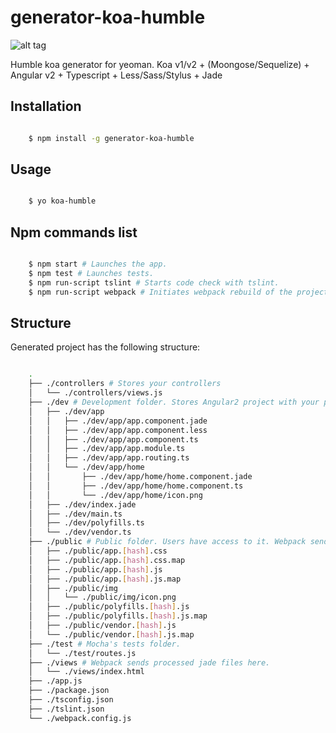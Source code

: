 # generator-koa-humble

![alt tag](https://raw.githubusercontent.com/bakharevpavel/generator-electron-humble/master/generators/app/templates/dev/app/home/icon.png)

Humble koa generator for yeoman. Koa v1/v2 + (Moongose/Sequelize) + Angular v2 + Typescript + Less/Sass/Stylus + Jade

## Installation

```sh

	$ npm install -g generator-koa-humble

```

## Usage

```sh

	$ yo koa-humble

```

## Npm commands list

```sh

	$ npm start # Launches the app.
	$ npm test # Launches tests.
	$ npm run-script tslint # Starts code check with tslint.
	$ npm run-script webpack # Initiates webpack rebuild of the project.

```

## Structure

Generated project has the following structure:

```sh

	.
	├── ./controllers # Stores your controllers
	│   └── ./controllers/views.js
	├── ./dev # Development folder. Stores Angular2 project with your presets.
	│   ├── ./dev/app
	│   │   ├── ./dev/app/app.component.jade
	│   │   ├── ./dev/app/app.component.less
	│   │   ├── ./dev/app/app.component.ts
	│   │   ├── ./dev/app/app.module.ts
	│   │   ├── ./dev/app/app.routing.ts
	│   │   └── ./dev/app/home
	│   │       ├── ./dev/app/home/home.component.jade
	│   │       ├── ./dev/app/home/home.component.ts
	│   │       └── ./dev/app/home/icon.png
	│   ├── ./dev/index.jade
	│   ├── ./dev/main.ts
	│   ├── ./dev/polyfills.ts
	│   └── ./dev/vendor.ts
	├── ./public # Public folder. Users have access to it. Webpack sends processed files here.
	│   ├── ./public/app.[hash].css
	│   ├── ./public/app.[hash].css.map
	│   ├── ./public/app.[hash].js
	│   ├── ./public/app.[hash].js.map
	│   ├── ./public/img
	│   │   └── ./public/img/icon.png
	│   ├── ./public/polyfills.[hash].js
	│   ├── ./public/polyfills.[hash].js.map
	│   ├── ./public/vendor.[hash].js
	│   └── ./public/vendor.[hash].js.map
	├── ./test # Mocha's tests folder.
	│   └── ./test/routes.js
	├── ./views # Webpack sends processed jade files here.
	│   └── ./views/index.html
	├── ./app.js
	├── ./package.json
	├── ./tsconfig.json
	├── ./tslint.json
	└── ./webpack.config.js
	
```
